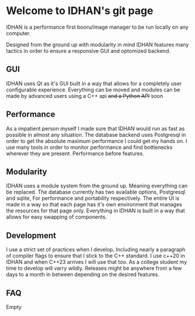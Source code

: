 # Welcome to IDHAN's git page
IDHAN is a performance first booru/image manager to be run locally on any computer.

Designed from the ground up with modularity in mind IDHAN features many tactics in order to ensure a responsive GUI and optomized backend.

## GUI
IDHAN uses Qt as it's GUI built in a way that allows for a completely user configurable experience. Everything can be moved and modules can be made by advanced users using a C++ api ~~and a Python API~~ soon

## Performance
As a impatient person myself I made sure that IDHAN would run as fast as possible in almost any situation. The database backend uses Postgresql in order to get the absolute maximum performance I could get my hands on. I use many tools in order to monitor performance and find bottlenecks wherever they are present. Performance before features.

## Modularity
IDHAN uses a module system from the ground up. Meaning everything can be replaced. The database currently has two available options, Postgresql and sqlite, For performance and portability respectively. The entire UI is made in a way so that each page has it's own environment that manages the resources for that page only. Everything in IDHAN is built in a way that allows for easy swapping of components. 

## Development
I use a strict set of practices when I develop, Including nearly a paragraph of compiler flags to ensure that I stick to the C++ standard. I use c++20 in IDHAN and when C++23 arrives I will use that too. As a college student my time to develop will varry wildly. Releases might be anywhere from a few days to a month in between depending on the desired features. 

## FAQ
Empty

